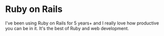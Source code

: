 # Ruby on Rails

I've been using Ruby on Rails for 5 years+ and I really love how productive you can be in it. It's the best of Ruby and web development.